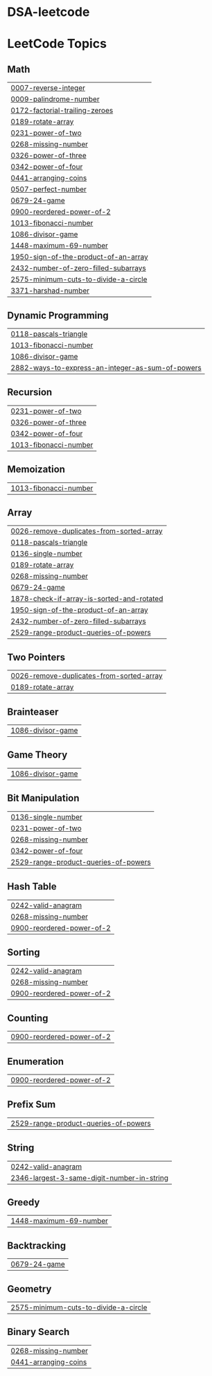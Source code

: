 # DSA-leetcode

<!---LeetCode Topics Start-->
# LeetCode Topics
## Math
|  |
| ------- |
| [0007-reverse-integer](https://github.com/Madhuarvind/DSA-leetcode/tree/master/0007-reverse-integer) |
| [0009-palindrome-number](https://github.com/Madhuarvind/DSA-leetcode/tree/master/0009-palindrome-number) |
| [0172-factorial-trailing-zeroes](https://github.com/Madhuarvind/DSA-leetcode/tree/master/0172-factorial-trailing-zeroes) |
| [0189-rotate-array](https://github.com/Madhuarvind/DSA-leetcode/tree/master/0189-rotate-array) |
| [0231-power-of-two](https://github.com/Madhuarvind/DSA-leetcode/tree/master/0231-power-of-two) |
| [0268-missing-number](https://github.com/Madhuarvind/DSA-leetcode/tree/master/0268-missing-number) |
| [0326-power-of-three](https://github.com/Madhuarvind/DSA-leetcode/tree/master/0326-power-of-three) |
| [0342-power-of-four](https://github.com/Madhuarvind/DSA-leetcode/tree/master/0342-power-of-four) |
| [0441-arranging-coins](https://github.com/Madhuarvind/DSA-leetcode/tree/master/0441-arranging-coins) |
| [0507-perfect-number](https://github.com/Madhuarvind/DSA-leetcode/tree/master/0507-perfect-number) |
| [0679-24-game](https://github.com/Madhuarvind/DSA-leetcode/tree/master/0679-24-game) |
| [0900-reordered-power-of-2](https://github.com/Madhuarvind/DSA-leetcode/tree/master/0900-reordered-power-of-2) |
| [1013-fibonacci-number](https://github.com/Madhuarvind/DSA-leetcode/tree/master/1013-fibonacci-number) |
| [1086-divisor-game](https://github.com/Madhuarvind/DSA-leetcode/tree/master/1086-divisor-game) |
| [1448-maximum-69-number](https://github.com/Madhuarvind/DSA-leetcode/tree/master/1448-maximum-69-number) |
| [1950-sign-of-the-product-of-an-array](https://github.com/Madhuarvind/DSA-leetcode/tree/master/1950-sign-of-the-product-of-an-array) |
| [2432-number-of-zero-filled-subarrays](https://github.com/Madhuarvind/DSA-leetcode/tree/master/2432-number-of-zero-filled-subarrays) |
| [2575-minimum-cuts-to-divide-a-circle](https://github.com/Madhuarvind/DSA-leetcode/tree/master/2575-minimum-cuts-to-divide-a-circle) |
| [3371-harshad-number](https://github.com/Madhuarvind/DSA-leetcode/tree/master/3371-harshad-number) |
## Dynamic Programming
|  |
| ------- |
| [0118-pascals-triangle](https://github.com/Madhuarvind/DSA-leetcode/tree/master/0118-pascals-triangle) |
| [1013-fibonacci-number](https://github.com/Madhuarvind/DSA-leetcode/tree/master/1013-fibonacci-number) |
| [1086-divisor-game](https://github.com/Madhuarvind/DSA-leetcode/tree/master/1086-divisor-game) |
| [2882-ways-to-express-an-integer-as-sum-of-powers](https://github.com/Madhuarvind/DSA-leetcode/tree/master/2882-ways-to-express-an-integer-as-sum-of-powers) |
## Recursion
|  |
| ------- |
| [0231-power-of-two](https://github.com/Madhuarvind/DSA-leetcode/tree/master/0231-power-of-two) |
| [0326-power-of-three](https://github.com/Madhuarvind/DSA-leetcode/tree/master/0326-power-of-three) |
| [0342-power-of-four](https://github.com/Madhuarvind/DSA-leetcode/tree/master/0342-power-of-four) |
| [1013-fibonacci-number](https://github.com/Madhuarvind/DSA-leetcode/tree/master/1013-fibonacci-number) |
## Memoization
|  |
| ------- |
| [1013-fibonacci-number](https://github.com/Madhuarvind/DSA-leetcode/tree/master/1013-fibonacci-number) |
## Array
|  |
| ------- |
| [0026-remove-duplicates-from-sorted-array](https://github.com/Madhuarvind/DSA-leetcode/tree/master/0026-remove-duplicates-from-sorted-array) |
| [0118-pascals-triangle](https://github.com/Madhuarvind/DSA-leetcode/tree/master/0118-pascals-triangle) |
| [0136-single-number](https://github.com/Madhuarvind/DSA-leetcode/tree/master/0136-single-number) |
| [0189-rotate-array](https://github.com/Madhuarvind/DSA-leetcode/tree/master/0189-rotate-array) |
| [0268-missing-number](https://github.com/Madhuarvind/DSA-leetcode/tree/master/0268-missing-number) |
| [0679-24-game](https://github.com/Madhuarvind/DSA-leetcode/tree/master/0679-24-game) |
| [1878-check-if-array-is-sorted-and-rotated](https://github.com/Madhuarvind/DSA-leetcode/tree/master/1878-check-if-array-is-sorted-and-rotated) |
| [1950-sign-of-the-product-of-an-array](https://github.com/Madhuarvind/DSA-leetcode/tree/master/1950-sign-of-the-product-of-an-array) |
| [2432-number-of-zero-filled-subarrays](https://github.com/Madhuarvind/DSA-leetcode/tree/master/2432-number-of-zero-filled-subarrays) |
| [2529-range-product-queries-of-powers](https://github.com/Madhuarvind/DSA-leetcode/tree/master/2529-range-product-queries-of-powers) |
## Two Pointers
|  |
| ------- |
| [0026-remove-duplicates-from-sorted-array](https://github.com/Madhuarvind/DSA-leetcode/tree/master/0026-remove-duplicates-from-sorted-array) |
| [0189-rotate-array](https://github.com/Madhuarvind/DSA-leetcode/tree/master/0189-rotate-array) |
## Brainteaser
|  |
| ------- |
| [1086-divisor-game](https://github.com/Madhuarvind/DSA-leetcode/tree/master/1086-divisor-game) |
## Game Theory
|  |
| ------- |
| [1086-divisor-game](https://github.com/Madhuarvind/DSA-leetcode/tree/master/1086-divisor-game) |
## Bit Manipulation
|  |
| ------- |
| [0136-single-number](https://github.com/Madhuarvind/DSA-leetcode/tree/master/0136-single-number) |
| [0231-power-of-two](https://github.com/Madhuarvind/DSA-leetcode/tree/master/0231-power-of-two) |
| [0268-missing-number](https://github.com/Madhuarvind/DSA-leetcode/tree/master/0268-missing-number) |
| [0342-power-of-four](https://github.com/Madhuarvind/DSA-leetcode/tree/master/0342-power-of-four) |
| [2529-range-product-queries-of-powers](https://github.com/Madhuarvind/DSA-leetcode/tree/master/2529-range-product-queries-of-powers) |
## Hash Table
|  |
| ------- |
| [0242-valid-anagram](https://github.com/Madhuarvind/DSA-leetcode/tree/master/0242-valid-anagram) |
| [0268-missing-number](https://github.com/Madhuarvind/DSA-leetcode/tree/master/0268-missing-number) |
| [0900-reordered-power-of-2](https://github.com/Madhuarvind/DSA-leetcode/tree/master/0900-reordered-power-of-2) |
## Sorting
|  |
| ------- |
| [0242-valid-anagram](https://github.com/Madhuarvind/DSA-leetcode/tree/master/0242-valid-anagram) |
| [0268-missing-number](https://github.com/Madhuarvind/DSA-leetcode/tree/master/0268-missing-number) |
| [0900-reordered-power-of-2](https://github.com/Madhuarvind/DSA-leetcode/tree/master/0900-reordered-power-of-2) |
## Counting
|  |
| ------- |
| [0900-reordered-power-of-2](https://github.com/Madhuarvind/DSA-leetcode/tree/master/0900-reordered-power-of-2) |
## Enumeration
|  |
| ------- |
| [0900-reordered-power-of-2](https://github.com/Madhuarvind/DSA-leetcode/tree/master/0900-reordered-power-of-2) |
## Prefix Sum
|  |
| ------- |
| [2529-range-product-queries-of-powers](https://github.com/Madhuarvind/DSA-leetcode/tree/master/2529-range-product-queries-of-powers) |
## String
|  |
| ------- |
| [0242-valid-anagram](https://github.com/Madhuarvind/DSA-leetcode/tree/master/0242-valid-anagram) |
| [2346-largest-3-same-digit-number-in-string](https://github.com/Madhuarvind/DSA-leetcode/tree/master/2346-largest-3-same-digit-number-in-string) |
## Greedy
|  |
| ------- |
| [1448-maximum-69-number](https://github.com/Madhuarvind/DSA-leetcode/tree/master/1448-maximum-69-number) |
## Backtracking
|  |
| ------- |
| [0679-24-game](https://github.com/Madhuarvind/DSA-leetcode/tree/master/0679-24-game) |
## Geometry
|  |
| ------- |
| [2575-minimum-cuts-to-divide-a-circle](https://github.com/Madhuarvind/DSA-leetcode/tree/master/2575-minimum-cuts-to-divide-a-circle) |
## Binary Search
|  |
| ------- |
| [0268-missing-number](https://github.com/Madhuarvind/DSA-leetcode/tree/master/0268-missing-number) |
| [0441-arranging-coins](https://github.com/Madhuarvind/DSA-leetcode/tree/master/0441-arranging-coins) |
<!---LeetCode Topics End-->